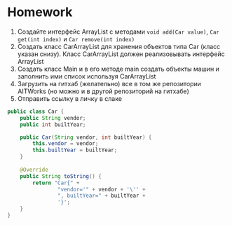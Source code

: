 # Homework

1. Создайте интерфейс ArrayList с методами `void add(Car value)`, `Car get(int index)` и `Car remove(int index)`
2. Создать класс CarArrayList для хранения объектов типа Car (класс указан снизу). Класс CarArrayList должен реализовывать интерфейс ArrayList 
3. Создать класс Main и в его методе main создать объекты машин и заполнить ими список используя CarArrayList
4. Загрузить на гитхаб (желательно) все в том же репозитории AITWorks (но можно и в другой репозиторий на гитхабе)
5. Отправить ссылку в личку в слаке

```java
public class Car {
    public String vendor;
    public int builtYear;

    public Car(String vendor, int builtYear) {
        this.vendor = vendor;
        this.builtYear = builtYear;
    }
    
    @Override
    public String toString() {
        return "Car{" +
                "vendor='" + vendor + '\'' +
                ", builtYear=" + builtYear +
                '}';
    }
}
```